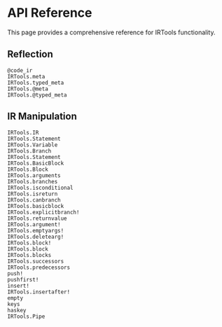 # API Reference

This page provides a comprehensive reference for IRTools functionality.

## Reflection

```@docs
@code_ir
IRTools.meta
IRTools.typed_meta
IRTools.@meta
IRTools.@typed_meta
```

## IR Manipulation

```@docs
IRTools.IR
IRTools.Statement
IRTools.Variable
IRTools.Branch
IRTools.Statement
IRTools.BasicBlock
IRTools.Block
IRTools.arguments
IRTools.branches
IRTools.isconditional
IRTools.isreturn
IRTools.canbranch
IRTools.basicblock
IRTools.explicitbranch!
IRTools.returnvalue
IRTools.argument!
IRTools.emptyargs!
IRTools.deletearg!
IRTools.block!
IRTools.block
IRTools.blocks
IRTools.successors
IRTools.predecessors
push!
pushfirst!
insert!
IRTools.insertafter!
empty
keys
haskey
IRTools.Pipe
```
